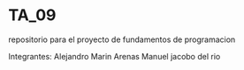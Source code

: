 # TA_09
repositorio para el proyecto de fundamentos de programacion

Integrantes:
Alejandro Marin Arenas
Manuel jacobo del rio
